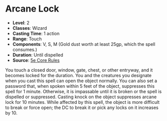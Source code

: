 # Arcane Lock

- **Level**: 2
- **Classes**: Wizard
- **Casting Time**: 1 action
- **Range**: Touch
- **Components**: V, S, M (Gold dust worth at least 25gp, which the spell consumes.)
- **Duration**: Until dispelled
- **Source**: [5e Core Rules](http://dnd.wizards.com/articles/features/systems-reference-document-srd)

You touch a closed door, window, gate, chest, or other entryway, and it becomes locked for the duration. You and the creatures you designate when you cast this spell can open the object normally. You can also set a password that, when spoken within 5 feet of the object, suppresses this spell for 1 minute. Otherwise, it is impassable until it is broken or the spell is dispelled or suppressed. Casting knock on the object suppresses arcane lock for 10 minutes. While affected by this spell, the object is more difficult to break or force open; the DC to break it or pick any locks on it increases by 10.

